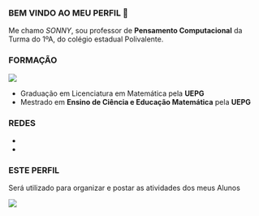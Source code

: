 ### BEM VINDO AO MEU PERFIL 👋
Me chamo _SONNY_, sou professor de **Pensamento Computacional** da Turma
do 1ºA, do colégio estadual Polivalente.

### FORMAÇÃO
![](https://media.tenor.com/AH9SxtS5wMsAAAAS/graduation-celebration-dance.gif)
- Graduação em Licenciatura em Matemática pela **UEPG**
- Mestrado em **Ensino de Ciência e Educação Matemática** pela **UEPG**

### REDES
-
-

### ESTE PERFIL
Será utilizado para organizar e postar as atividades dos meus Alunos

![](https://media.tenor.com/IrIItfk0NLAAAAAS/student-stude.gif)
